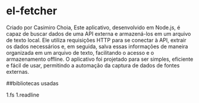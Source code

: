 # el-fetcher

Criado por Casimiro Choia, Este aplicativo, desenvolvido em Node.js, é capaz de buscar dados de uma API externa e armazená-los em um arquivo de texto local. Ele utiliza requisições HTTP para se conectar à API, extrair os dados necessários e, em seguida, salva essas informações de maneira organizada em um arquivo de texto, facilitando o acesso e o armazenamento offline. O aplicativo foi projetado para ser simples, eficiente e fácil de usar, permitindo a automação da captura de dados de fontes externas.

##bibliotecas usadas

1.fs
1.readline
